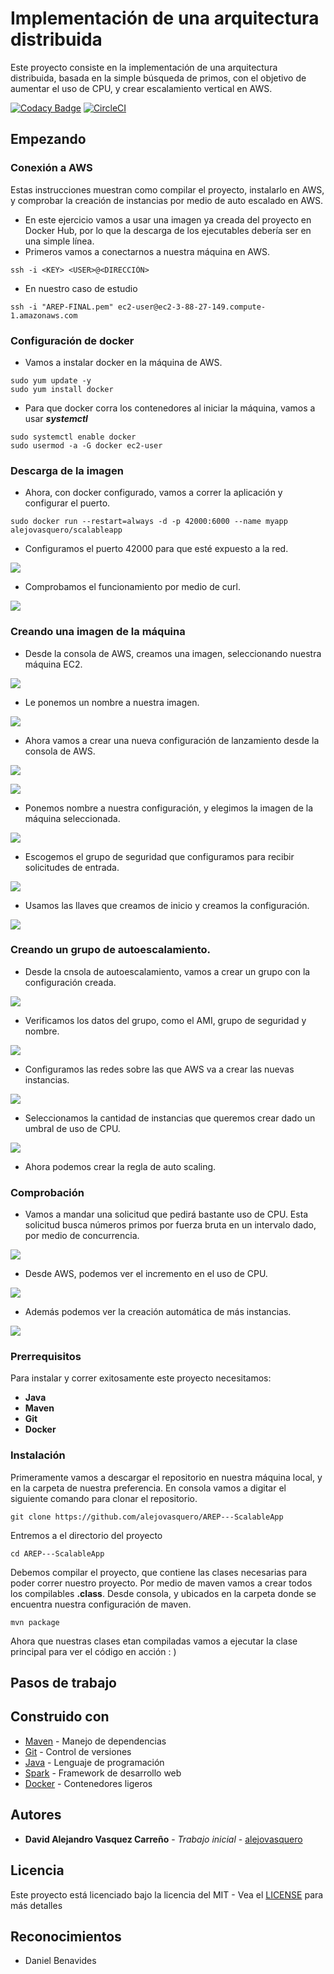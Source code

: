 # Implementación de una arquitectura distribuida

Este proyecto consiste en la implementación de una arquitectura distribuida, basada en
la simple búsqueda de primos, con el objetivo de aumentar el uso de CPU,
y crear escalamiento vertical en AWS.

[![Codacy Badge](https://app.codacy.com/project/badge/Grade/cb4b2a0799be478ba42eb1db5f3bb130)](https://www.codacy.com/gh/alejovasquero/AREP---ScalableApp/dashboard?utm_source=github.com&amp;utm_medium=referral&amp;utm_content=alejovasquero/AREP---ScalableApp&amp;utm_campaign=Badge_Grade)
[![CircleCI](https://circleci.com/gh/alejovasquero/AREP---ScalableApp.svg?style=svg)](https://circleci.com/gh/alejovasquero/AREP---ScalableApp)

## Empezando

### Conexión a AWS

Estas instrucciones muestran como compilar el proyecto, instalarlo en AWS, y
comprobar la creación de instancias por medio de auto escalado en AWS.

* En este ejercicio vamos a usar una imagen ya creada del proyecto en Docker Hub,
por lo que la descarga de los ejecutables debería ser en una simple línea.
* Primeros vamos a conectarnos a nuestra máquina en AWS.

```console
ssh -i <KEY> <USER>@<DIRECCIÓN>
```

* En nuestro caso de estudio

```console
ssh -i "AREP-FINAL.pem" ec2-user@ec2-3-88-27-149.compute-1.amazonaws.com
```

### Configuración de docker

* Vamos a instalar docker en la máquina de AWS.

```console
sudo yum update -y
sudo yum install docker
```

* Para que docker corra los contenedores al iniciar la máquina, vamos
a usar ***systemctl***

```console
sudo systemctl enable docker
sudo usermod -a -G docker ec2-user
```

### Descarga de la imagen

* Ahora, con docker configurado, vamos a correr la aplicación y configurar el puerto.

```
sudo docker run --restart=always -d -p 42000:6000 --name myapp alejovasquero/scalableapp
```

* Configuramos el puerto 42000 para que esté expuesto a la red.

![](img/ports.PNG)

* Comprobamos el funcionamiento por medio de curl.

![](img/POSTINITIAL.PNG)

### Creando una imagen de la máquina

* Desde la consola de AWS, creamos una imagen, seleccionando nuestra máquina EC2.

![](img/image.PNG)

* Le ponemos un nombre a nuestra imagen.

![](img/IMAGENAME.PNG)

* Ahora vamos a crear una nueva configuración de lanzamiento desde la consola de AWS.

![](img/auto.PNG)

![](img/autoconfig.PNG) 

* Ponemos nombre a nuestra configuración, y elegimos la imagen de la máquina seleccionada.

![](img/LAUNCH1.PNG) 

* Escogemos el grupo de seguridad que configuramos para recibir solicitudes de entrada.

![](img/LAUNCH2.PNG)

* Usamos las llaves que creamos de inicio y creamos la configuración.

![](img/LAUNCH3.PNG)

### Creando un grupo de autoescalamiento.

* Desde la cnsola de autoescalamiento, vamos a crear un grupo con la configuración creada.

![](img/group.PNG)

* Verificamos los datos del grupo, como el AMI, grupo de seguridad y nombre.

![](img/group2.PNG)

* Configuramos las redes sobre las que AWS va a crear las nuevas instancias. 

![](img/group3.PNG)

* Seleccionamos la cantidad de instancias que queremos crear dado un umbral de uso de CPU.

![](img/group4.PNG)

* Ahora podemos crear la regla de auto scaling.

### Comprobación

* Vamos a mandar una solicitud que pedirá bastante uso de CPU. Esta solicitud busca números primos 
por fuerza bruta en un intervalo dado, por medio de concurrencia.

![](img/test.PNG)

* Desde AWS, podemos ver el incremento en el uso de CPU.

![](img/usage.PNG)

* Además podemos ver la creación automática de más instancias.

![](img/working.PNG)

### Prerrequisitos 

Para instalar y correr exitosamente este proyecto necesitamos:
* **Java**
* **Maven**
* **Git**
* **Docker**

### Instalación

Primeramente vamos a descargar el repositorio en nuestra máquina local, y en la carpeta de 
nuestra preferencia. En consola vamos a digitar el siguiente comando para clonar el repositorio.

```console
git clone https://github.com/alejovasquero/AREP---ScalableApp
```

Entremos a el directorio del proyecto

```console
cd AREP---ScalableApp
```

Debemos compilar el proyecto, que contiene las clases necesarias para poder correr nuestro
proyecto. Por medio de maven vamos a crear todos los compilables **.class**. Desde consola, y ubicados en la carpeta donde se encuentra
nuestra configuración de maven.

```console
mvn package
```

Ahora que nuestras clases etan compiladas vamos a ejecutar la clase principal para
ver el código en acción : )

## Pasos de trabajo

## Construido con

* [Maven](https://maven.apache.org/) - Manejo de dependencias
* [Git](https://git-scm.com/) - Control de versiones
* [Java](https://www.java.com/es/) - Lenguaje de programación
* [Spark](http://sparkjava.com/) - Framework de desarrollo web
* [Docker](https://www.docker.com/) - Contenedores ligeros

## Autores

* **David Alejandro Vasquez Carreño** - *Trabajo inicial* - [alejovasquero](https://github.com/alejovasquero)

## Licencia

Este proyecto está licenciado bajo la licencia del MIT - Vea el [LICENSE](LICENSE) para más detalles

## Reconocimientos

* Daniel Benavides